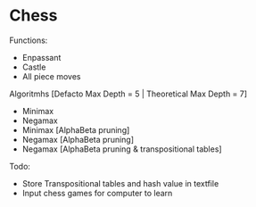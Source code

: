 # Chess
Functions:
  - Enpassant
  - Castle
  - All piece moves

Algoritmhs [Defacto Max Depth = 5 | Theoretical Max Depth = 7]
  - Minimax
  - Negamax
  - Minimax [AlphaBeta pruning]
  - Negamax [AlphaBeta pruning]
  - Negamax [AlphaBeta pruning & transpositional tables]

Todo:
  - Store Transpositional tables and hash value in textfile
  - Input chess games for computer to learn
